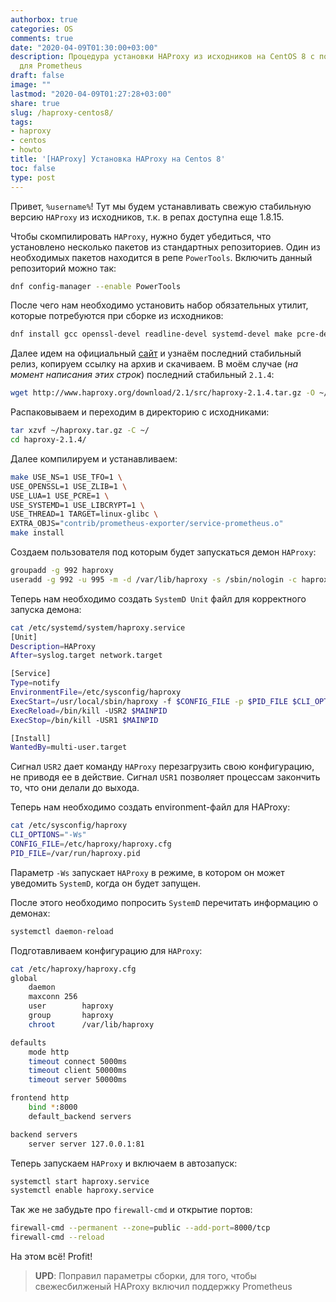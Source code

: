 ```yaml
---
authorbox: true
categories: OS
comments: true
date: "2020-04-09T01:30:00+03:00"
description: Процедура установки HAProxy из исходников на CentOS 8 с поддержкой метрик
  для Prometheus
draft: false
image: ""
lastmod: "2020-04-09T01:27:28+03:00"
share: true
slug: /haproxy-centos8/
tags:
- haproxy
- centos
- howto
title: '[HAProxy] Установка HAProxy на Centos 8'
toc: false
type: post
---
```

Привет, `%username%`! Тут мы будем устанавливать свежую стабильную версию `HAProxy` из исходников, т.к. в репах доступна еще 1.8.15.

Чтобы скомпилировать `HAProxy`, нужно будет убедиться, что установлено несколько пакетов из стандартных репозиториев. Один из необходимых пакетов находится в репе `PowerTools`. Включить данный репозиторий можно так:

```bash
dnf config-manager --enable PowerTools
```

После чего нам необходимо установить набор обязательных утилит, которые потребуются при сборке из исходников:
```bash
dnf install gcc openssl-devel readline-devel systemd-devel make pcre-devel tar lua lua-devel
```

Далее идем на официальный [сайт](https://www.haproxy.org) и узнаём последний стабильный релиз, копируем ссылку на архив и скачиваем. В моём случае (*на момент написания этих строк*) последний стабильный `2.1.4`:
```bash
wget http://www.haproxy.org/download/2.1/src/haproxy-2.1.4.tar.gz -O ~/haproxy.tar.gz
```
Распаковываем и переходим в директорию с исходниками:
```bash
tar xzvf ~/haproxy.tar.gz -C ~/
cd haproxy-2.1.4/
```
Далее компилируем и устанавливаем:
```bash
make USE_NS=1 USE_TFO=1 \
USE_OPENSSL=1 USE_ZLIB=1 \
USE_LUA=1 USE_PCRE=1 \
USE_SYSTEMD=1 USE_LIBCRYPT=1 \
USE_THREAD=1 TARGET=linux-glibc \
EXTRA_OBJS="contrib/prometheus-exporter/service-prometheus.o"
make install
```
Создаем пользователя под которым будет запускаться демон `HAProxy`:
```bash
groupadd -g 992 haproxy
useradd -g 992 -u 995 -m -d /var/lib/haproxy -s /sbin/nologin -c haproxy haproxy
```
Теперь нам необходимо создать `SystemD Unit` файл для корректного запуска демона:
```bash
cat /etc/systemd/system/haproxy.service
[Unit]
Description=HAProxy
After=syslog.target network.target

[Service]
Type=notify
EnvironmentFile=/etc/sysconfig/haproxy
ExecStart=/usr/local/sbin/haproxy -f $CONFIG_FILE -p $PID_FILE $CLI_OPTIONS
ExecReload=/bin/kill -USR2 $MAINPID
ExecStop=/bin/kill -USR1 $MAINPID

[Install]
WantedBy=multi-user.target
```
Сигнал `USR2` дает команду `HAProxy` перезагрузить свою конфигурацию, не приводя ее в действие. Сигнал `USR1` позволяет процессам закончить то, что они делали до выхода.

Теперь нам необходимо создать environment-файл для HAProxy:
```bash
cat /etc/sysconfig/haproxy
CLI_OPTIONS="-Ws"
CONFIG_FILE=/etc/haproxy/haproxy.cfg
PID_FILE=/var/run/haproxy.pid 
```
Параметр `-Ws` запускает `HAProxy` в режиме, в котором он может уведомить `SystemD`, когда он будет запущен.

После этого необходимо попросить `SystemD` перечитать информацию о демонах:
```bash
systemctl daemon-reload
```
Подготавливаем конфигурацию для `HAProxy`:
```bash
cat /etc/haproxy/haproxy.cfg
global
    daemon
    maxconn 256
    user        haproxy
    group       haproxy
    chroot      /var/lib/haproxy

defaults
    mode http
    timeout connect 5000ms
    timeout client 50000ms
    timeout server 50000ms

frontend http
    bind *:8000
    default_backend servers

backend servers
    server server 127.0.0.1:81
```
Теперь запускаем `HAProxy` и включаем в автозапуск:
```bash
systemctl start haproxy.service
systemctl enable haproxy.service
```
Так же не забудьте про `firewall-cmd` и открытие портов:
```bash
firewall-cmd --permanent --zone=public --add-port=8000/tcp
firewall-cmd --reload
```
На этом всё! Profit!

> **UPD**: Поправил параметры сборки, для того, чтобы свежесбилженый HAProxy включил поддержку Prometheus
